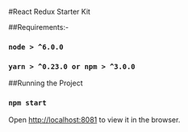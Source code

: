 #React Redux Starter Kit

##Requirements:-

### `node > ^6.0.0`
### `yarn > ^0.23.0 or npm > ^3.0.0`

##Running the Project

### `npm start`

Open [http://localhost:8081](http://localhost:8081) to view it in the browser.
